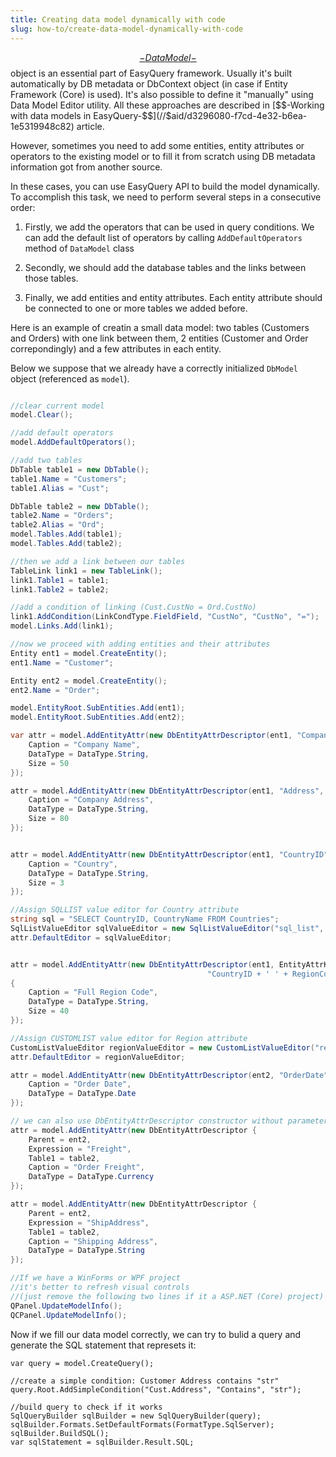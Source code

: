 ```yaml
---
title: Creating data model dynamically with code
slug: how-to/create-data-model-dynamically-with-code
---
```



[$$-Data Model-$$](//$aid/03bc06b0-83ec-4040-97ef-a50ca004177f) object is an essential part of EasyQuery framework. Usually it's built automatically by DB metadata or DbContext object (in case if Entity Framework (Core) is used). It's also possible to define it "manually" using Data Model Editor utility. All these approaches are described in [$$-Working with data models in EasyQuery-$$](//$aid/d3296080-f7cd-4e32-b6ea-1e5319948c82) article.

However, sometimes you need to add some entities, entity attributes or operators to the existing model or to fill it from scratch using DB metadata information got from another source. 

In these cases, you can use EasyQuery API to build the model dynamically. To accomplish this task, we need to perform several steps in a consecutive order:

1. Firstly, we add the operators that can be used in query conditions. We can add the default list of operators by calling  `AddDefaultOperators` method of `DataModel` class 

2. Secondly, we should add the database tables and the links between those tables.

3. Finally, we add entities and entity attributes. Each entity attribute should be connected to one or more tables we added before.

Here is an example of creatin a small data model: two tables (Customers and Orders) with one link between them, 2 entities (Customer and Order correpondingly) and a few attributes in each entity.

Below we suppose that we already have a correctly initialized `DbModel` object (referenced as `model`).

```c#

//clear current model
model.Clear();

//add default operators
model.AddDefaultOperators();

//add two tables
DbTable table1 = new DbTable();
table1.Name = "Customers";
table1.Alias = "Cust";

DbTable table2 = new DbTable();
table2.Name = "Orders";
table2.Alias = "Ord";
model.Tables.Add(table1);
model.Tables.Add(table2);

//then we add a link between our tables
TableLink link1 = new TableLink();
link1.Table1 = table1;
link1.Table2 = table2;

//add a condition of linking (Cust.CustNo = Ord.CustNo)
link1.AddCondition(LinkCondType.FieldField, "CustNo", "CustNo", "=");
model.Links.Add(link1);

//now we proceed with adding entities and their attributes
Entity ent1 = model.CreateEntity();
ent1.Name = "Customer";

Entity ent2 = model.CreateEntity();
ent2.Name = "Order";

model.EntityRoot.SubEntities.Add(ent1);
model.EntityRoot.SubEntities.Add(ent2);

var attr = model.AddEntityAttr(new DbEntityAttrDescriptor(ent1, "CompanyName", table1) { 
    Caption = "Company Name",
    DataType = DataType.String,
    Size = 50
});

attr = model.AddEntityAttr(new DbEntityAttrDescriptor(ent1, "Address", table1) {
    Caption = "Company Address",
    DataType = DataType.String,
    Size = 80
});


attr = model.AddEntityAttr(new DbEntityAttrDescriptor(ent1, "CountryID", table1) {
    Caption = "Country",
    DataType = DataType.String,
    Size = 3
});

//Assign SQLLIST value editor for Country attribute
string sql = "SELECT CountryID, CountryName FROM Countries";
SqlListValueEditor sqlValueEditor = new SqlListValueEditor("sql_list", sql);
attr.DefaultEditor = sqlValueEditor;


attr = model.AddEntityAttr(new DbEntityAttrDescriptor(ent1, EntityAttrKind.Virtual, 
                                            "CountryID + ' ' + RegionCode", table1) 
{
    Caption = "Full Region Code",
    DataType = DataType.String,
    Size = 40
});          

//Assign CUSTOMLIST value editor for Region attribute
CustomListValueEditor regionValueEditor = new CustomListValueEditor("region_list", "RegionList");
attr.DefaultEditor = regionValueEditor;

attr = model.AddEntityAttr(new DbEntityAttrDescriptor(ent2, "OrderDate", table2) {
    Caption = "Order Date",
    DataType = DataType.Date
});

// we can also use DbEntityAttrDescriptor constructor without parameters
attr = model.AddEntityAttr(new DbEntityAttrDescriptor {
    Parent = ent2, 
    Expression = "Freight",
    Table1 = table2,
    Caption = "Order Freight",
    DataType = DataType.Currency
});

attr = model.AddEntityAttr(new DbEntityAttrDescriptor {
    Parent = ent2,
    Expression = "ShipAddress", 
    Table1 = table2,
    Caption = "Shipping Address",
    DataType = DataType.String
});

//If we have a WinForms or WPF project 
//it's better to refresh visual controls
//(just remove the following two lines if it a ASP.NET (Core) project)
QPanel.UpdateModelInfo();
QCPanel.UpdateModelInfo();
```


Now if we fill our data model correctly, we can try to bulid a query and generate the SQL statement that represets it:

```
var query = model.CreateQuery();

//create a simple condition: Customer Address contains "str"
query.Root.AddSimpleCondition("Cust.Address", "Contains", "str");

//build query to check if it works
SqlQueryBuilder sqlBuilder = new SqlQueryBuilder(query);
sqlBuilder.Formats.SetDefaultFormats(FormatType.SqlServer);
sqlBuilder.BuildSQL();
var sqlStatement = sqlBuilder.Result.SQL;

```